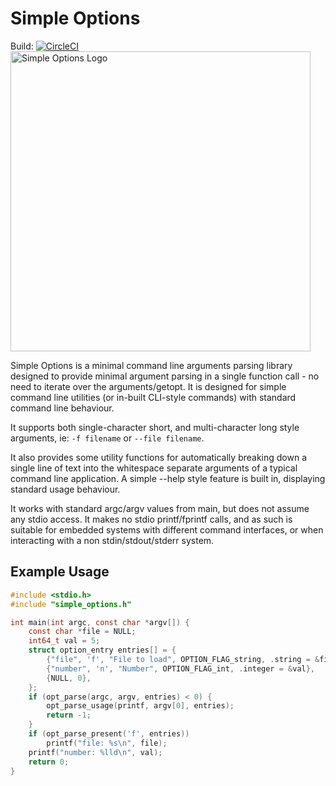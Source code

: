 # Simple Options
Build: [![CircleCI](https://circleci.com/gh/AndreRenaud/option_parser.svg?style=svg)](https://circleci.com/gh/AndreRenaud/option_parser)
<img src="https://raw.githubusercontent.com/AndreRenaud/simple_options/master/logo.png" alt="Simple Options Logo" width="480"/>

Simple Options is a minimal command line arguments parsing library designed
to provide minimal argument parsing in a single function call - no need
to iterate over the arguments/getopt.
It is designed for simple command line utilities (or in-built CLI-style
commands) with standard command line behaviour.

It supports both single-character short, and multi-character long style
arguments, ie: `-f filename` or `--file filename`.

It also provides some utility functions for automatically breaking down a
single line of text into the whitespace separate arguments of a typical
command line application. A simple --help style feature is built in,
displaying standard usage behaviour.

It works with standard argc/argv values from main, but does not assume
any stdio access. It makes no stdio printf/fprintf calls, and as such is
suitable for embedded systems with different command interfaces, or when
interacting with a non stdin/stdout/stderr system.

## Example Usage
```c
#include <stdio.h>
#include "simple_options.h"

int main(int argc, const char *argv[]) {
	const char *file = NULL;
	int64_t val = 5;
	struct option_entry entries[] = {
		{"file", 'f', "File to load", OPTION_FLAG_string, .string = &file},
		{"number", 'n', "Number", OPTION_FLAG_int, .integer = &val},
		{NULL, 0},
	};
	if (opt_parse(argc, argv, entries) < 0) {
		opt_parse_usage(printf, argv[0], entries);
		return -1;
	}
	if (opt_parse_present('f', entries))
		printf("file: %s\n", file);
	printf("number: %lld\n", val);
	return 0;
}
```
